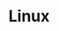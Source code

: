 ---
layout: default
title: Linux
nav_order: 1
parent: Setting up PHP
has_children: false
permalink: /setting-up-php/linux
---